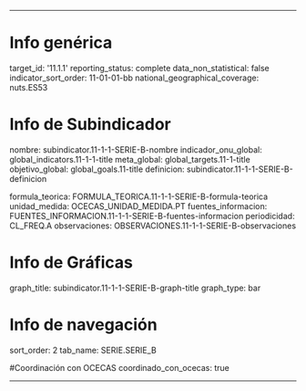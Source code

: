 ---

# Info genérica
target_id: '11.1.1'
reporting_status: complete
data_non_statistical: false
indicator_sort_order: 11-01-01-bb
national_geographical_coverage: nuts.ES53

# Info de Subindicador
nombre: subindicator.11-1-1-SERIE-B-nombre
indicador_onu_global: global_indicators.11-1-1-title
meta_global: global_targets.11-1-title
objetivo_global: global_goals.11-title
definicion: subindicator.11-1-1-SERIE-B-definicion

formula_teorica: FORMULA_TEORICA.11-1-1-SERIE-B-formula-teorica
unidad_medida: OCECAS_UNIDAD_MEDIDA.PT
fuentes_informacion: FUENTES_INFORMACION.11-1-1-SERIE-B-fuentes-informacion
periodicidad: CL_FREQ.A
observaciones: OBSERVACIONES.11-1-1-SERIE-B-observaciones

# Info de Gráficas
graph_title: subindicator.11-1-1-SERIE-B-graph-title
graph_type: bar

# Info de navegación
sort_order: 2
tab_name: SERIE.SERIE_B

#Coordinación con OCECAS
coordinado_con_ocecas: true

---